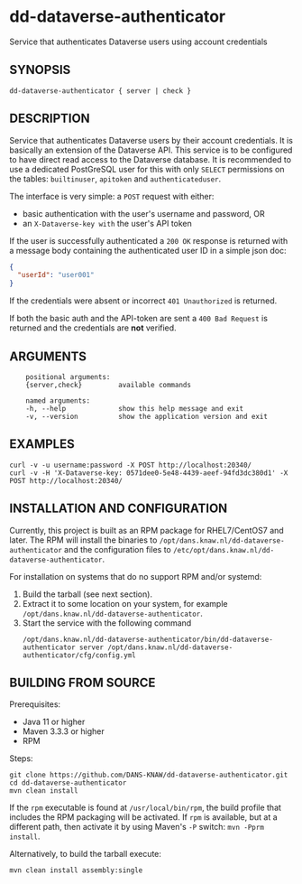 dd-dataverse-authenticator
==========================

Service that authenticates Dataverse users using account credentials


SYNOPSIS
--------

    dd-dataverse-authenticator { server | check }

DESCRIPTION
-----------

Service that authenticates Dataverse users by their account credentials. It is basically an extension of the Dataverse API. This
service is to be configured to have direct read access to the Dataverse database. It is recommended to use a dedicated PostGreSQL
user for this with only `SELECT` permissions on the tables: `builtinuser`, `apitoken` and `authenticateduser`.

The interface is very simple: a `POST` request with either:

* basic authentication with the user's username and password, OR
* an `X-Dataverse-key with` the user's API token

If the user is successfully authenticated a `200 OK` response is returned with a message body containing the authenticated user
ID in a simple json doc:

```json
{
  "userId": "user001"
}
```

If the credentials were absent or incorrect `401 Unauthorized` is returned. 

If both the basic auth and the API-token are sent a `400 Bad Request` is returned and the credentials are **not** verified.

ARGUMENTS
---------

        positional arguments:
        {server,check}         available commands
        
        named arguments:
        -h, --help             show this help message and exit
        -v, --version          show the application version and exit

EXAMPLES
--------

```
curl -v -u username:password -X POST http://localhost:20340/
curl -v -H 'X-Dataverse-key: 0571dee0-5e48-4439-aeef-94fd3dc380d1' -X POST http://localhost:20340/
```

INSTALLATION AND CONFIGURATION
------------------------------
Currently, this project is built as an RPM package for RHEL7/CentOS7 and later. The RPM will install the binaries to
`/opt/dans.knaw.nl/dd-dataverse-authenticator` and the configuration files to `/etc/opt/dans.knaw.nl/dd-dataverse-authenticator`.

For installation on systems that do no support RPM and/or systemd:

1. Build the tarball (see next section).
2. Extract it to some location on your system, for example `/opt/dans.knaw.nl/dd-dataverse-authenticator`.
3. Start the service with the following command
   ```
   /opt/dans.knaw.nl/dd-dataverse-authenticator/bin/dd-dataverse-authenticator server /opt/dans.knaw.nl/dd-dataverse-authenticator/cfg/config.yml 
   ```

BUILDING FROM SOURCE
--------------------
Prerequisites:

* Java 11 or higher
* Maven 3.3.3 or higher
* RPM

Steps:

    git clone https://github.com/DANS-KNAW/dd-dataverse-authenticator.git
    cd dd-dataverse-authenticator 
    mvn clean install

If the `rpm` executable is found at `/usr/local/bin/rpm`, the build profile that includes the RPM
packaging will be activated. If `rpm` is available, but at a different path, then activate it by using
Maven's `-P` switch: `mvn -Pprm install`.

Alternatively, to build the tarball execute:

    mvn clean install assembly:single
